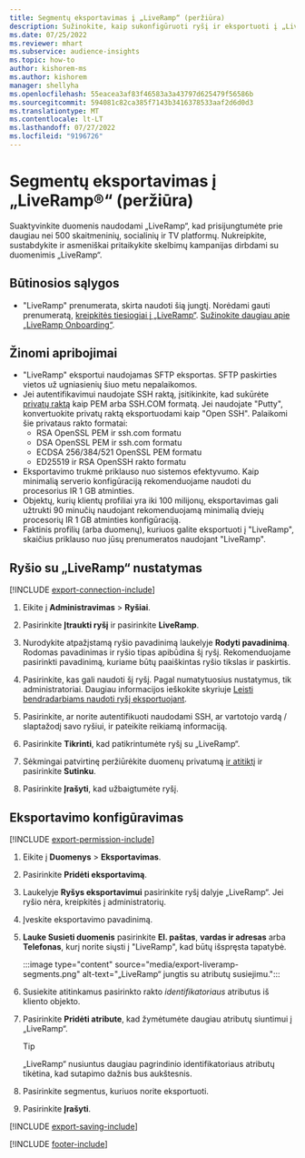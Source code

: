 ```yaml
---
title: Segmentų eksportavimas į „LiveRamp“ (peržiūra)
description: Sužinokite, kaip sukonfigūruoti ryšį ir eksportuoti į „LiveRamp“.
ms.date: 07/25/2022
ms.reviewer: mhart
ms.subservice: audience-insights
ms.topic: how-to
author: kishorem-ms
ms.author: kishorem
manager: shellyha
ms.openlocfilehash: 55eacea3af83f46583a3a43797d625479f56586b
ms.sourcegitcommit: 594081c82ca385f7143b3416378533aaf2d6d0d3
ms.translationtype: MT
ms.contentlocale: lt-LT
ms.lasthandoff: 07/27/2022
ms.locfileid: "9196726"
---
```

# <a name="export-segments-to-liverampreg-preview"></a>Segmentų eksportavimas į „LiveRamp&reg;“ (peržiūra)

Suaktyvinkite duomenis naudodami „LiveRamp“, kad prisijungtumėte prie daugiau nei 500 skaitmeninių, socialinių ir TV platformų. Nukreipkite, sustabdykite ir asmeniškai pritaikykite skelbimų kampanijas dirbdami su duomenimis „LiveRamp“.

## <a name="prerequisites"></a>Būtinosios sąlygos

- "LiveRamp" prenumerata, skirta naudoti šią jungtį. Norėdami gauti prenumeratą, [kreipkitės tiesiogiai į „LiveRamp“](https://liveramp.com/contact/). [Sužinokite daugiau apie „LiveRamp Onboarding“](https://liveramp.com/our-platform/data-onboarding/).

## <a name="known-limitations"></a>Žinomi apribojimai

- "LiveRamp" eksportui naudojamas SFTP eksportas. SFTP paskirties vietos už ugniasienių šiuo metu nepalaikomos.
- Jei autentifikavimui naudojate SSH raktą, įsitikinkite, kad sukūrėte [privatų raktą](/azure/virtual-machines/linux/create-ssh-keys-detailed#basic-example) kaip PEM arba SSH.COM formatą. Jei naudojate "Putty", konvertuokite privatų raktą eksportuodami kaip "Open SSH". Palaikomi šie privataus rakto formatai:
  - RSA OpenSSL PEM ir ssh.com formatu
  - DSA OpenSSL PEM ir ssh.com formatu
  - ECDSA 256/384/521 OpenSSL PEM formatu
  - ED25519 ir RSA OpenSSH rakto formatu
- Eksportavimo trukmė priklauso nuo sistemos efektyvumo. Kaip minimalią serverio konfigūraciją rekomenduojame naudoti du procesorius IR 1 GB atminties.
- Objektų, kurių klientų profiliai yra iki 100 milijonų, eksportavimas gali užtrukti 90 minučių naudojant rekomenduojamą minimalią dviejų procesorių IR 1 GB atminties konfigūraciją.
- Faktinis profilių (arba duomenų), kuriuos galite eksportuoti į "LiveRamp", skaičius priklauso nuo jūsų prenumeratos naudojant "LiveRamp".

## <a name="set-up-connection-to-liveramp"></a>Ryšio su „LiveRamp“ nustatymas

[!INCLUDE [export-connection-include](includes/export-connection-admn.md)]

1. Eikite į **Administravimas** > **Ryšiai**.

1. Pasirinkite **Įtraukti ryšį** ir pasirinkite **LiveRamp**.

1. Nurodykite atpažįstamą ryšio pavadinimą laukelyje **Rodyti pavadinimą**. Rodomas pavadinimas ir ryšio tipas apibūdina šį ryšį. Rekomenduojame pasirinkti pavadinimą, kuriame būtų paaiškintas ryšio tikslas ir paskirtis.

1. Pasirinkite, kas gali naudoti šį ryšį. Pagal numatytuosius nustatymus, tik administratoriai. Daugiau informacijos ieškokite skyriuje [Leisti bendradarbiams naudoti ryšį eksportuojant](connections.md#allow-contributors-to-use-a-connection-for-exports).

1. Pasirinkite, ar norite autentifikuoti naudodami SSH, ar vartotojo vardą / slaptažodį savo ryšiui, ir pateikite reikiamą informaciją.

1. Pasirinkite **Tikrinti**, kad patikrintumėte ryšį su „LiveRamp“.

1. Sėkmingai patvirtinę peržiūrėkite duomenų privatumą [ir atitiktį](connections.md#data-privacy-and-compliance) ir pasirinkite **Sutinku**.

1. Pasirinkite **Įrašyti**, kad užbaigtumėte ryšį.

## <a name="configure-an-export"></a>Eksportavimo konfigūravimas

[!INCLUDE [export-permission-include](includes/export-permission.md)]

1. Eikite į **Duomenys** > **Eksportavimas**.

1. Pasirinkite **Pridėti eksportavimą**.

1. Laukelyje **Ryšys eksportavimui** pasirinkite ryšį dalyje „LiveRamp“. Jei ryšio nėra, kreipkitės į administratorių.

1. Įveskite eksportavimo pavadinimą.

1. **Lauke Susieti duomenis** pasirinkite **El. paštas**, **vardas ir adresas** arba **Telefonas**, kurį norite siųsti į "LiveRamp", kad būtų išspręsta tapatybė.

   :::image type="content" source="media/export-liveramp-segments.png" alt-text="„LiveRamp“ jungtis su atributų susiejimu.":::

1. Susiekite atitinkamus pasirinkto rakto *identifikatoriaus* atributus iš kliento objekto.

1. Pasirinkite **Pridėti atribute**, kad žymėtumėte daugiau atributų siuntimui į „LiveRamp“.

   > [!TIP]
   > „LiveRamp“ nusiuntus daugiau pagrindinio identifikatoriaus atributų tikėtina, kad sutapimo dažnis bus aukštesnis.

1. Pasirinkite segmentus, kuriuos norite eksportuoti.

1. Pasirinkite **Įrašyti**.

[!INCLUDE [export-saving-include](includes/export-saving.md)]

[!INCLUDE [footer-include](includes/footer-banner.md)]
